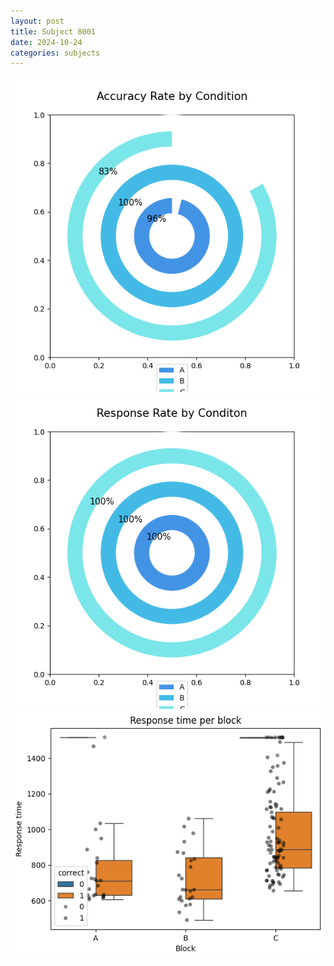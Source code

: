 ```yaml
---
layout: post
title: Subject 8001
date: 2024-10-24
categories: subjects
---
```


![](data/8001/run-6/8001_accuracy_rate.png)
![](data/8001/run-6/8001_response_rate.png)
![](data/8001/run-6/8001_rt.png)
